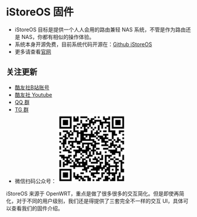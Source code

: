 # iStoreOS 固件

* iStoreOS 目标是提供一个人人会用的路由兼轻 NAS 系统，不管是作为路由还是 NAS，你都有相似的操作体验。
* 系统本身开源免费，目前系统代码开源在：[Github iStoreOS](https://www.github.com/istoreos/istoreos)
* 更多请查看[官网](https://www.istoreos.com)

## 关注更新

* [酷友社B站账号](https://space.bilibili.com/1492058311?spm_id_from=333.788.0.0)
* [酷友社 Youtube](https://www.youtube.com/channel/UCvENMyIFurJi_SrnbnbyiZw)
* [QQ 群](https://www.koolcenter.com/posts/117)
* [TG 群](https://t.me/+QwxW7aimSMeRdQJX)
* 微信扫码公众号：
![istoreos-gongzhong.png](./preview/istoreos-gongzhong.png)

iStoreOS 来源于 OpenWRT，重点是做了很多很多的交互简化。但是即使再简化，对于不同的用户级别，我们还是得提供了三套完全不一样的交互 UI，具体可以查看我们的固件介绍。


